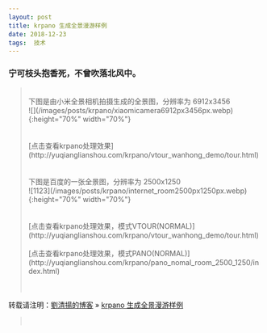 ```yaml
---
layout: post  
title: krpano 生成全景漫游样例
date: 2018-12-23  
tags:  技术
---
```

### 宁可枝头抱香死，不曾吹落北风中。  

> <br/>
> 下图是由小米全景相机拍摄生成的全景图，分辨率为 6912x3456  
> <br/>
> ![](/images/posts/krpano/xiaomicamera6912px3456px.webp){:height="70%" width="70%"}  
> <br/>
> <br/>
> <br/>
> [点击查看krpano处理效果](http://yuqianglianshou.com/krpano/vtour_wanhong_demo/tour.html)   
> <br/>
> <br/>
> <br/>
> 下图是百度的一张全景图，分辨率为 2500x1250  
> <br/>
> ![1123](/images/posts/krpano/internet_room2500px1250px.webp){:height="70%" width="70%"}   
> <br/>
> <br/>
> <br/>
> [点击查看krpano处理效果，模式VTOUR(NORMAL)](http://yuqianglianshou.com/krpano/vtour_wanhong_demo/tour.html)  
> <br/>
> <br/>
> [点击查看krpano处理效果，模式PANO(NORMAL)](http://yuqianglianshou.com/krpano/pano_nomal_room_2500_1250/index.html)  
> <br/>
> <br/>
> <br/> 
转载请注明：[劉清揚的博客](http://yuqianglianshou.com) » [krpano 生成全景漫游样例](http://yuqianglianshou.com/2018/12/krpano/)  
> <br/> 